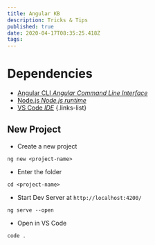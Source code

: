 ```yaml
---
title: Angular KB
description: Tricks & Tips
published: true
date: 2020-04-17T08:35:25.418Z
tags: 
---
```


# Dependencies
- [Angular CLI *Angular Command Line Interface*](https://github.com/angular/angular-cli)
- [Node.js *Node.js runtime*](/dev/nodejs)
- [VS Code *IDE*](/dev/vscode)
{.links-list}

## New Project
- Create a new project
```
ng new <project-name>
```
- Enter the folder
```
cd <project-name>
```
- Start Dev Server at `http://localhost:4200/`
```
ng serve --open
```
- Open in VS Code
```
code .
```
